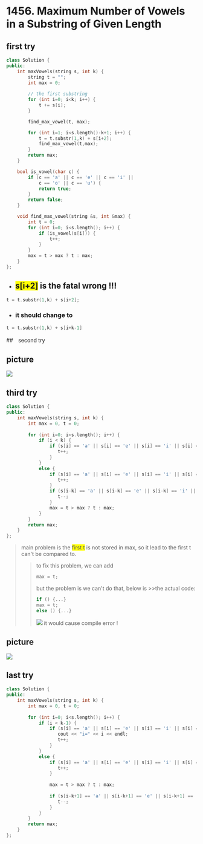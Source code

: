 # 1456. Maximum Number of Vowels in a Substring of Given Length
## first try
```c++  
class Solution {
public:
    int maxVowels(string s, int k) {
        string t = "";
        int max = 0;
        
        // the first substring
        for (int i=0; i<k; i++) {
            t += s[i];
        }

        find_max_vowel(t, max);

        for (int i=1; i<s.length()-k+1; i++) {
            t = t.substr(1,k) + s[i+2];
            find_max_vowel(t,max);
        }
        return max;
    }

    bool is_vowel(char c) {
        if (c == 'a' || c == 'e' || c == 'i' ||
            c == 'o' || c == 'u') {
            return true;
        }
        return false;
    }

    void find_max_vowel(string &s, int &max) {
        int t = 0;
        for (int i=0; i<s.length(); i++) {
            if (is_vowel(s[i])) {
                t++;
            }
        }
        max = t > max ? t : max;
    }
};
```
- ## <font style="background: yellow">s[i+2]</font> is the fatal wrong !!!
```c++
t = t.substr(1,k) + s[i+2];
```
- ### it should change to 
```c++
t = t.substr(1,k) + s[i+k-1]
```

##　second try
## picture
![](https://hackmd.io/_uploads/r1KmFRei3.png)

## third try
```c++
class Solution {
public:
    int maxVowels(string s, int k) {
        int max = 0, t = 0;
        
        for (int i=0; i<s.length(); i++) {
            if (i < k) {
                if (s[i] == 'a' || s[i] == 'e' || s[i] == 'i' || s[i] == 'o' || s[i] == 'u') {  
                   t++; 
                }
            }    
            else {
                if (s[i] == 'a' || s[i] == 'e' || s[i] == 'i' || s[i] == 'o' || s[i] == 'u') {  
                   t++; 
                }
                if (s[i-k] == 'a' || s[i-k] == 'e' || s[i-k] == 'i' || s[i-k] == 'o' || s[i-k] == 'u') {  
                   t--; 
                }
                max = t > max ? t : max;
            }
        }
        return max;
    }
};
```
> main problem is the <font style="background: yellow">first t</font> is not stored in max, so it lead to the first t can't be compared to. 
>> to fix this problem, we can add 
>>```c++
>>max = t; 
>>```
>> but the problem is we can't do that, below is >>the actual code:
>> ```c++
>> if () {...}
>> max = t;
>> else () {...}
>> ```
>> ![](https://hackmd.io/_uploads/HJGxUybo3.png)
>> it would cause compile error !

## picture
![](https://hackmd.io/_uploads/HkWlQ1Won.png)

## last try
```c++
class Solution {
public:
    int maxVowels(string s, int k) {
        int max = 0, t = 0;
        
        for (int i=0; i<s.length(); i++) {
            if (i < k-1) {
                if (s[i] == 'a' || s[i] == 'e' || s[i] == 'i' || s[i] == 'o' || s[i] == 'u') {  
                   cout << "i=" << i << endl;
                   t++; 
                }
            }
            else {
                if (s[i] == 'a' || s[i] == 'e' || s[i] == 'i' || s[i] == 'o' || s[i] == 'u') {  
                   t++; 
                }
                
                max = t > max ? t : max;
                
                if (s[i-k+1] == 'a' || s[i-k+1] == 'e' || s[i-k+1] == 'i' || s[i-k+1] == 'o' || s[i-k+1] == 'u') {  
                   t--; 
                }
            }
        }
        return max;
    }
};
```
